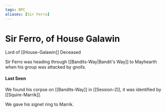 ```yaml
---
tags: NPC
aliases: [Sir Ferro]
---
```

# Sir Ferro, of House Galawin
Lord of [[House-Galawin]]
Deceased

Sir Ferro was heading through [[Bandits-Way|Bandit's Way]] to Mayhearth when his group was attacked by gnolls.

#### Last Seen
We found his corpse on [[Bandits-Way]] in [[Session-2]], it was identified by [[Squire-Marrik]].

We gave his signet ring to Marrik.

